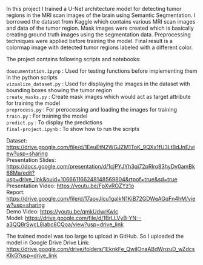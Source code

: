 In this project I trained a U-Net architecture model for detecting tumor regions in the MRI scan images of the brain using Semantic Segmentation. I borrowed the dataset from Kaggle which contains various MRI scan images and data of the tumor region. Mask images were created which is basically creating ground truth images using the segmentation data. Preprocessing techniques were applied before training the model. Final result is a colormap image with detected tumor regions labeled with a different color.

The project contains following scripts and notebooks:

`doucumentation.ipynp`  : Used for testing functions before implementing them in the python scripts<br>
`vizualize_dataset.py`  : Used for displaying the images in the dataset with bounding boxes showing the tumor region<br>
`create_masks.py`       : Create mask images which would act as target attribute for training the model<br>
`preprocess.py`         : For prerocessing and loading the images for training<br>
`train.py`              : For training the model<br>
`predict.py`            : To display the predictions<br>
`final-project.ipynb`   : To show how to run the scripts

Dataset: https://drive.google.com/file/d/1EeuEtN2WGJZM1ToK_9QXx1fU3LtBdJnE/view?usp=sharing<br>
Presentation Slides: https://docs.google.com/presentation/d/1cjPYJYh3qi72pRlro83hyDv0amBk68Ma/edit?usp=drive_link&ouid=106661166248148569804&rtpof=true&sd=true<br>
Presentation Video: https://youtu.be/FpXvROZYz1o <br>
Report: https://drive.google.com/file/d/17aovJlcu1gaIkN1KiB72GDWeAGqFn4hM/view?usp=sharing<br>
Demo Video: https://youtu.be/qmkUdwrKwlc<br>
Model: https://drive.google.com/file/d/1BrLLVyB-YN--a3QQ8rSwcL8iabc8CQoa/view?usp=drive_link

The trained model was too large to upload in GitHub. So I uploaded the model in Google Drive
Drive Link: https://drive.google.com/drive/folders/1EknkFe_QwiIOnaABdWnzuD_wZdcsKlkG?usp=drive_link
